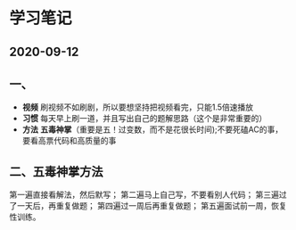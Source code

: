 # 学习笔记
## 2020-09-12
###
## 一、
 - **视频**
 刷视频不如刷剧，所以要想坚持把视频看完，只能1.5倍速播放
 - **习惯**
 每天早上刷一道，并且写出自己的题解思路（这个是非常重要的）
 - **方法**
 **五毒神掌**（重要是五！过变数，而不是花很长时间);不要死磕AC的事，要看高票代码和高质量的事
## 二、五毒神掌方法
第一遍直接看解法，然后默写；
第二遍马上自己写，不要看别人代码；
第三遍过了一天后，再重复做题；
第四遍过一周后再重复做题；
第五遍面试前一周，恢复性训练。
